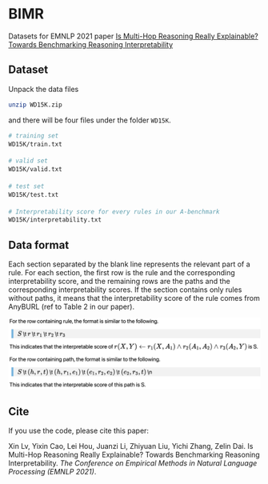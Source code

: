 # BIMR

Datasets for EMNLP 2021 paper [Is Multi-Hop Reasoning Really Explainable? Towards Benchmarking Reasoning Interpretability](https://arxiv.org/pdf/2104.06751.pdf) 

## Dataset

Unpack the data files

``` bash
unzip WD15K.zip
```

and there will be four files under the folder `WD15K`.

``` bash
# training set
WD15K/train.txt

# valid set
WD15K/valid.txt

# test set
WD15K/test.txt

# Interpretability score for every rules in our A-benchmark
WD15K/interpretability.txt
```

## Data format

Each section separated by the blank line represents the relevant part of a rule. For each section, the first row is the rule and the corresponding interpretability score, and the remaining rows are the paths and the corresponding interpretability scores. If the section contains only rules without paths, it means that the interpretability score of the rule comes from AnyBURL (ref to Table 2 in our paper).

![avatar](format.png)

## Cite 

If you use the code, please cite this paper:

Xin Lv, Yixin Cao, Lei Hou, Juanzi Li, Zhiyuan Liu, Yichi Zhang, Zelin Dai. Is Multi-Hop Reasoning Really Explainable? Towards Benchmarking Reasoning Interpretability. *The Conference on Empirical Methods in Natural Language Processing (EMNLP 2021)*.